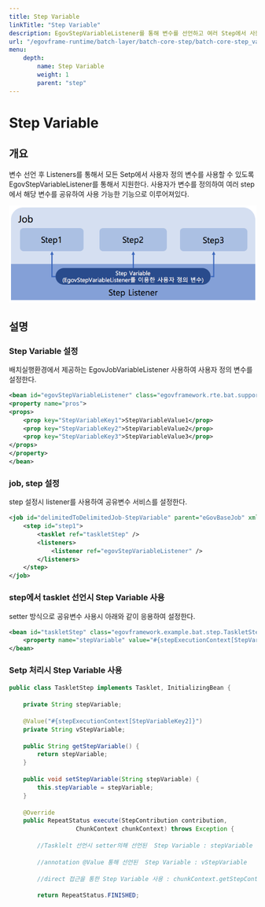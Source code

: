 ```yaml
---
title: Step Variable
linkTitle: "Step Variable"
description: EgovStepVariableListener를 통해 변수를 선언하고 여러 Step에서 사용자 정의 변수를 공유하여 사용할 수 있는 기능을 지원한다. 이를 통해 배치 실행 중 여러 Step에서 변수를 공유하며 사용할 수 있다.
url: "/egovframe-runtime/batch-layer/batch-core-step/batch-core-step_variable/"
menu:
    depth:
        name: Step Variable
        weight: 1
        parent: "step"
---
```

# Step Variable

## 개요

변수 선언 후 Listeners를 통해서 모든 Setp에서 사용자 정의 변수를 사용할 수 있도록 EgovStepVariableListener를 통해서 지원한다.
사용자가 변수를 정의하여 여러 step에서 해당 변수를 공유하여 사용 가능한 기능으로 이루어져있다.

![step-variable-architecture6](./images/step-variable-architecture6.png)

## 설명

### Step Variable 설정

배치실행환경에서 제공하는 EgovJobVariableListener 사용하여 사용자 정의 변수를 설정한다.

```xml
<bean id="egovStepVariableListener" class="egovframework.rte.bat.support.EgovStepVariableListener">
<property name="pros">
<props>
	<prop key="StepVariableKey1">StepVariableValue1</prop>
	<prop key="StepVariableKey2">StepVariableValue2</prop>
	<prop key="StepVariableKey3">StepVariableValue3</prop>
</props>
</property>
</bean>
```

### job, step 설정

step 설정시 listener를 사용하여 공유변수 서비스를 설정한다.

```xml
<job id="delimitedToDelimitedJob-StepVariable" parent="eGovBaseJob" xmlns="http://www.springframework.org/schema/batch">
	<step id="step1">
		<tasklet ref="taskletStep" />
		<listeners>
			<listener ref="egovStepVariableListener" />
		</listeners>
	</step>
</job>
```

### step에서 tasklet 선언시 Step Variable 사용

setter 방식으로 공유변수 사용시 아래와 같이 응용하여 설정한다.

```xml
<bean id="taskletStep" class="egovframework.example.bat.step.TaskletStep" scope="step">
	<property name="stepVariable" value="#{stepExecutionContext[StepVariableKey1]}" />
</bean>
```

### Setp 처리시 Step Variable 사용

```java
public class TaskletStep implements Tasklet, InitializingBean {
 
	private String stepVariable;
 
	@Value("#{stepExecutionContext[StepVariableKey2]}")		
	private String vStepVariable;
 
	public String getStepVariable() {
		return stepVariable;
	}
 
	public void setStepVariable(String stepVariable) {
		this.stepVariable = stepVariable;
	}
 
	@Override
	public RepeatStatus execute(StepContribution contribution,
	               ChunkContext chunkContext) throws Exception {
 
		//Tasklelt 선언시 setter의해 선언된  Step Variable : stepVariable
 
		//annotation @Value 통해 선언된  Step Variable : vStepVariable
 
		//direct 접근을 통한 Step Variable 사용 : chunkContext.getStepContext().getStepExecutionContext().get("StepVariableKey3")
 
		return RepeatStatus.FINISHED;

```

